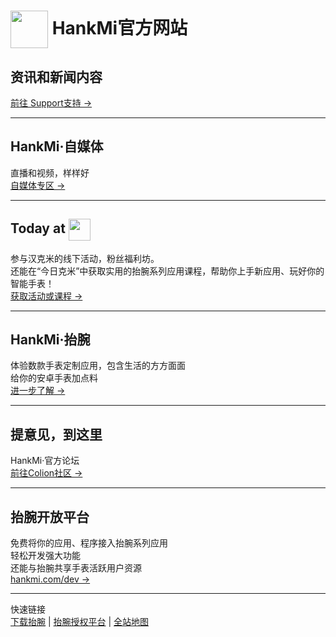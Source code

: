 # <img src="favicon.ico" width="60" height="60" align="center" /> HankMi官方网站

## 资讯和新闻内容
<a href="https://www.hankmi.com/support">前往 Support支持 →</a>

***

## HankMi·自媒体
直播和视频，样样好  
<a href="https://www.hankmi.com/live">自媒体专区 →</a>

***

## Today at <img src="favicon.ico" width="35" height="=35" align="center" />
参与汉克米的线下活动，粉丝福利坊。  
还能在“今日克米”中获取实用的抬腕系列应用课程，帮助你上手新应用、玩好你的智能手表！  
<a href="https://www.hankmi.com/today_at_hankmi">获取活动或课程 →</a>

***

## HankMi·抬腕
体验数款手表定制应用，包含生活的方方面面  
给你的安卓手表加点料  
<a href="https://www.hankmi.com/download">进一步了解 →</a>

***

## 提意见，到这里
HankMi·官方论坛  
<a href="https://www.hankmi.com/community">前往Colion社区 →</a>

***

## 抬腕开放平台
免费将你的应用、程序接入抬腕系列应用  
轻松开发强大功能  
还能与抬腕共享手表活跃用户资源  
<a href="https://www.hankmi.com/dev">hankmi.com/dev →</a>

***

快速链接  
[下载抬腕](https://www.hankmi.com/download/apps)  |  [抬腕授权平台](support/to3rd.md)  |  [全站地图](Maps.md)  

